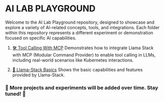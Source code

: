 # AI LAB PLAYGROUND

Welcome to the AI Lab Playground repository, designed to showcase and explore a variety of AI-related concepts, tools, and integrations. Each folder within this repository represents a different experiment or demonstration focused on specific AI capabilities.


1. [🛠️ Tool Calling With MCP](./mcp/README.md)
Demonstrates how to integrate Llama Stack with MCP (Modular Command Provider) to enable tool calling in LLMs, including real-world scenarios like Kubernetes interactions.

2. [🦙 Llama-Stack Basics](./llama-stack-basics/README.md)
Shows the basic capabilities and features provided by Llama-Stack.


### 🚀 More projects and experiments will be added over time. Stay tuned! 🚀